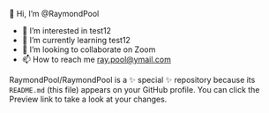 

 👋 Hi, I’m @RaymondPool
- 👀 I’m interested in test12
- 🌱 I’m currently learning test12
- 💞️ I’m looking to collaborate on Zoom
- 📫 How to reach me ray.pool@ymail.com 


RaymondPool/RaymondPool is a ✨ special ✨ repository because its `README.md` (this file) appears on your GitHub profile.
You can click the Preview link to take a look at your changes.
